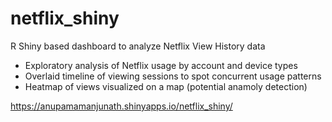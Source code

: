 # netflix_shiny
R Shiny based dashboard to analyze Netflix View History data

- Exploratory analysis of Netflix usage by account and device types
- Overlaid timeline of viewing sessions to spot concurrent usage patterns
- Heatmap of views visualized on a map (potential anamoly detection)

https://anupamamanjunath.shinyapps.io/netflix_shiny/
